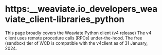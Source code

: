# https:\_\_weaviate.io_developers_weaviate_client-libraries_python

This page broadly covers the Weaviate Python client (v4 release) The v4 client uses remote procedure calls (RPCs) under-the-hood. The free (sandbox) tier of WCD is compatible with the v4client as of 31 January, 2024.

